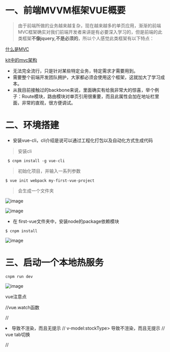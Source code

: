 # 一、前端MVVM框架VUE概要
> 由于前端所做的业务越来越复杂，现在越来越多的单页应用，渐渐的前端MVC框架确实对我们前端开发者来讲是有必要深入学习的，但是前端的此类框架**不像jquery,不是必须的**，所以个人感觉此类框架有以下特点：

[什么是MVC](https://github.com/Kelichao/vue.js.2.0/issues/2)

[kit中的mvc架构](https://github.com/Kelichao/kit.js/issues/3)
- 无法完全流行，只是针对某些特定业务，特定需求才需要用到。
- 需要整个前端开发团队拥护，大家都必须会使用这个框架，这就加大了学习成本。
- 从我目前接触过的backbone来说，里面确实有给我非常大的惊喜，举个例子：Route模块，路由模块对单页引用很重要，而且此属性会加在地址栏里面，非常的直观，很方便调试。

# 二、环境搭建
- 安装vue-cli，cli介绍是说可以通过工程化打包以及自动化方式生成代码
> 安装cli

```
 $ cnpm install -g vue-cli
```
> 初始化项目，并输入一系列参数
```
$ vue init webpack my-first-vue-project
```
> 会生成一个文件夹

![image](https://cloud.githubusercontent.com/assets/18028533/21955629/168dc196-daaa-11e6-9413-bb2b05fb0305.png)

![image](https://cloud.githubusercontent.com/assets/18028533/21955656/8065219a-daaa-11e6-8b3b-005c4823f001.png)

- 在 first-vue文件夹中，安装node的package依赖模块
```
$ cnpm install
```
![image](https://cloud.githubusercontent.com/assets/18028533/21955705/5c4e8ebc-daab-11e6-8fec-789d0f6df4aa.png)

# 三、启动一个本地热服务
```
cnpm run dev
```
![image](https://cloud.githubusercontent.com/assets/18028533/21955748/230290b2-daac-11e6-84a7-4e285de948b0.png)


vue注意点


//vue.watch函数

//<li class="u-info" v-if="(market == 2) && ()">  导致不渲染，而且无提示
// v-model:stockType> 导致不渲染，而且无提示
// vue  tab切换

//<template v-if="(marketType == 2)">里面的语句不可以用if
// template中的v-if 不能使用在普通标签里面使用，仍然要template
// 组件中的模板只会有一个闭合的大标签
//  props: ["title", "stockName", "stockCode", "inputNum", "changedPrice"]不要用大写
// v-bind:stock-name="stockName"

// local有Bug

// toFixed会转化成字符串，要重新parseFloat
// 看下filters
